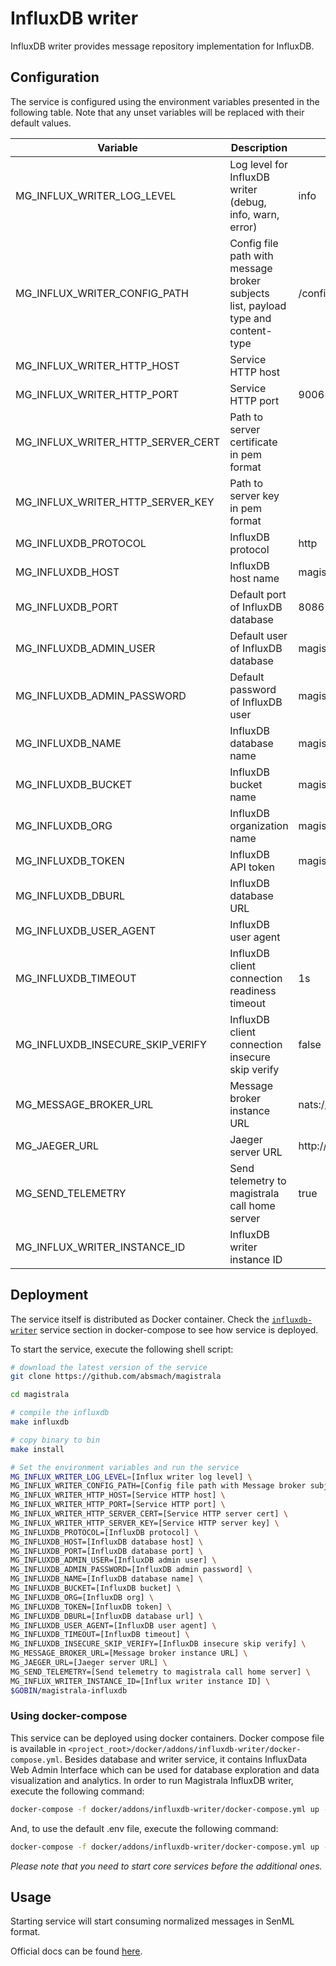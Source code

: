 # InfluxDB writer

InfluxDB writer provides message repository implementation for InfluxDB.

## Configuration

The service is configured using the environment variables presented in the
following table. Note that any unset variables will be replaced with their
default values.

| Variable                          | Description                                                                       | Default                        |
| --------------------------------- | --------------------------------------------------------------------------------- | ------------------------------ |
| MG_INFLUX_WRITER_LOG_LEVEL        | Log level for InfluxDB writer (debug, info, warn, error)                          | info                           |
| MG_INFLUX_WRITER_CONFIG_PATH      | Config file path with message broker subjects list, payload type and content-type | /configs.toml                  |
| MG_INFLUX_WRITER_HTTP_HOST        | Service HTTP host                                                                 |                                |
| MG_INFLUX_WRITER_HTTP_PORT        | Service HTTP port                                                                 | 9006                           |
| MG_INFLUX_WRITER_HTTP_SERVER_CERT | Path to server certificate in pem format                                          |                                |
| MG_INFLUX_WRITER_HTTP_SERVER_KEY  | Path to server key in pem format                                                  |                                |
| MG_INFLUXDB_PROTOCOL              | InfluxDB protocol                                                                 | http                           |
| MG_INFLUXDB_HOST                  | InfluxDB host name                                                                | magistrala-influxdb            |
| MG_INFLUXDB_PORT                  | Default port of InfluxDB database                                                 | 8086                           |
| MG_INFLUXDB_ADMIN_USER            | Default user of InfluxDB database                                                 | magistrala                     |
| MG_INFLUXDB_ADMIN_PASSWORD        | Default password of InfluxDB user                                                 | magistrala                     |
| MG_INFLUXDB_NAME                  | InfluxDB database name                                                            | magistrala                     |
| MG_INFLUXDB_BUCKET                | InfluxDB bucket name                                                              | magistrala-bucket              |
| MG_INFLUXDB_ORG                   | InfluxDB organization name                                                        | magistrala                     |
| MG_INFLUXDB_TOKEN                 | InfluxDB API token                                                                | magistrala-token               |
| MG_INFLUXDB_DBURL                 | InfluxDB database URL                                                             |                                |
| MG_INFLUXDB_USER_AGENT            | InfluxDB user agent                                                               |                                |
| MG_INFLUXDB_TIMEOUT               | InfluxDB client connection readiness timeout                                      | 1s                             |
| MG_INFLUXDB_INSECURE_SKIP_VERIFY  | InfluxDB client connection insecure skip verify                                   | false                          |
| MG_MESSAGE_BROKER_URL             | Message broker instance URL                                                       | nats://localhost:4222          |
| MG_JAEGER_URL                     | Jaeger server URL                                                                 | http://jaeger:14268/api/traces |
| MG_SEND_TELEMETRY                 | Send telemetry to magistrala call home server                                     | true                           |
| MG_INFLUX_WRITER_INSTANCE_ID      | InfluxDB writer instance ID                                                       |                                |

## Deployment

The service itself is distributed as Docker container. Check the [`influxdb-writer`](https://github.com/absmach/magistrala/blob/master/docker/addons/influxdb-writer/docker-compose.yml#L35-L58) service section in docker-compose to see how service is deployed.

To start the service, execute the following shell script:

```bash
# download the latest version of the service
git clone https://github.com/absmach/magistrala

cd magistrala

# compile the influxdb
make influxdb

# copy binary to bin
make install

# Set the environment variables and run the service
MG_INFLUX_WRITER_LOG_LEVEL=[Influx writer log level] \
MG_INFLUX_WRITER_CONFIG_PATH=[Config file path with Message broker subjects list, payload type and content-type] \
MG_INFLUX_WRITER_HTTP_HOST=[Service HTTP host] \
MG_INFLUX_WRITER_HTTP_PORT=[Service HTTP port] \
MG_INFLUX_WRITER_HTTP_SERVER_CERT=[Service HTTP server cert] \
MG_INFLUX_WRITER_HTTP_SERVER_KEY=[Service HTTP server key] \
MG_INFLUXDB_PROTOCOL=[InfluxDB protocol] \
MG_INFLUXDB_HOST=[InfluxDB database host] \
MG_INFLUXDB_PORT=[InfluxDB database port] \
MG_INFLUXDB_ADMIN_USER=[InfluxDB admin user] \
MG_INFLUXDB_ADMIN_PASSWORD=[InfluxDB admin password] \
MG_INFLUXDB_NAME=[InfluxDB database name] \
MG_INFLUXDB_BUCKET=[InfluxDB bucket] \
MG_INFLUXDB_ORG=[InfluxDB org] \
MG_INFLUXDB_TOKEN=[InfluxDB token] \
MG_INFLUXDB_DBURL=[InfluxDB database url] \
MG_INFLUXDB_USER_AGENT=[InfluxDB user agent] \
MG_INFLUXDB_TIMEOUT=[InfluxDB timeout] \
MG_INFLUXDB_INSECURE_SKIP_VERIFY=[InfluxDB insecure skip verify] \
MG_MESSAGE_BROKER_URL=[Message broker instance URL] \
MG_JAEGER_URL=[Jaeger server URL] \
MG_SEND_TELEMETRY=[Send telemetry to magistrala call home server] \
MG_INFLUX_WRITER_INSTANCE_ID=[Influx writer instance ID] \
$GOBIN/magistrala-influxdb
```

### Using docker-compose

This service can be deployed using docker containers.
Docker compose file is available in `<project_root>/docker/addons/influxdb-writer/docker-compose.yml`. Besides database
and writer service, it contains InfluxData Web Admin Interface which can be used for database
exploration and data visualization and analytics. In order to run Magistrala InfluxDB writer, execute the following command:

```bash
docker-compose -f docker/addons/influxdb-writer/docker-compose.yml up -d
```

And, to use the default .env file, execute the following command:

```bash
docker-compose -f docker/addons/influxdb-writer/docker-compose.yml up --env-file docker/.env -d
```

_Please note that you need to start core services before the additional ones._

## Usage

Starting service will start consuming normalized messages in SenML format.

Official docs can be found [here](https://docs.mainflux.io).

